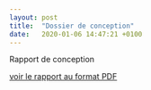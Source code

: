 ```yaml
---
layout: post
title:  "Dossier de conception"
date:   2020-01-06 14:47:21 +0100
---
```


Rapport de conception

[voir le rapport au format PDF](/assets/Rapport-conception.pdf)

